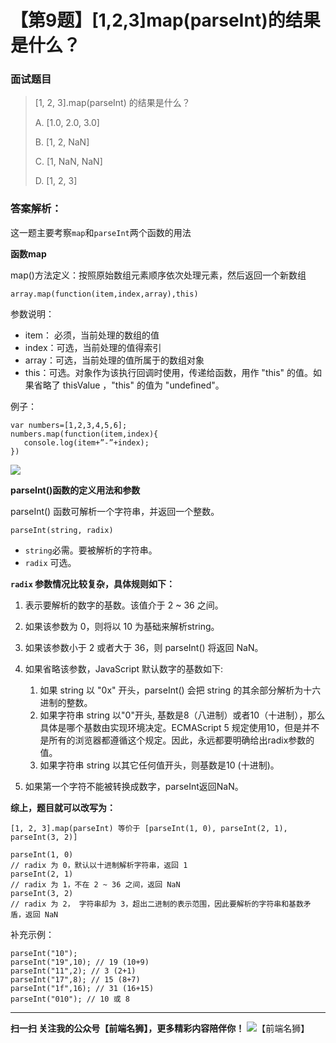 # 【第9题】[1,2,3]map(parseInt)的结果是什么？

### 面试题目

> [1, 2, 3].map(parseInt) 的结果是什么？
>
> A. [1.0, 2.0, 3.0]
>
> B. [1, 2, NaN]
>
> C. [1, NaN, NaN]
>
> D. [1, 2, 3]

### 答案解析：

这一题主要考察`map`和`parseInt`两个函数的用法

**函数map**

map()方法定义：按照原始数组元素顺序依次处理元素，然后返回一个新数组

```
array.map(function(item,index,array),this)
```
参数说明：

- item： 必须，当前处理的数组的值
- index：可选，当前处理的值得索引
- array：可选，当前处理的值所属于的数组对象
- this：可选。对象作为该执行回调时使用，传递给函数，用作 "this" 的值。如果省略了 thisValue ，"this" 的值为 "undefined"。

例子：
```
var numbers=[1,2,3,4,5,6];
numbers.map(function(item,index){
   console.log(item+”-”+index);
})
```

![](https://img-blog.csdn.net/20180808111038974?watermark/2/text/aHR0cHM6Ly9ibG9nLmNzZG4ubmV0L3dpbGxhcmRfY3Vp/font/5a6L5L2T/fontsize/400/fill/I0JBQkFCMA==/dissolve/70)

**parseInt()函数的定义用法和参数**

parseInt() 函数可解析一个字符串，并返回一个整数。
```
parseInt(string, radix)
```

- `string`必需。要被解析的字符串。
- `radix` 可选。

**`radix` 参数情况比较复杂，具体规则如下：**
          
1. 表示要解析的数字的基数。该值介于 2 ~ 36 之间。

2. 如果该参数为 0，则将以 10 为基础来解析string。
          
3. 如果该参数小于 2 或者大于 36，则 parseInt() 将返回 NaN。
4. 如果省略该参数，JavaScript 默认数字的基数如下:
    1. 如果 string 以 "0x" 开头，parseInt() 会把 string 的其余部分解析为十六进制的整数。
    2. 如果字符串 string 以"0"开头, 基数是8（八进制）或者10（十进制），那么具体是哪个基数由实现环境决定。ECMAScript 5 规定使用10，但是并不是所有的浏览器都遵循这个规定。因此，永远都要明确给出radix参数的值。
    3. 如果字符串 string 以其它任何值开头，则基数是10 (十进制)。
5. 如果第一个字符不能被转换成数字，parseInt返回NaN。

**综上，题目就可以改写为：**
```
[1, 2, 3].map(parseInt) 等价于 [parseInt(1, 0), parseInt(2, 1), parseInt(3, 2)]

parseInt(1, 0)
// radix 为 0，默认以十进制解析字符串，返回 1
parseInt(2, 1)
// radix 为 1，不在 2 ~ 36 之间，返回 NaN
parseInt(3, 2)
// radix 为 2， 字符串却为 3，超出二进制的表示范围，因此要解析的字符串和基数矛盾，返回 NaN
```

补充示例：
```
parseInt("10");
parseInt("19",10); // 19 (10+9)
parseInt("11",2); // 3 (2+1)
parseInt("17",8); // 15 (8+7)
parseInt("1f",16); // 31 (16+15)
parseInt("010"); // 10 或 8
```

***
 **扫一扫 关注我的公众号【前端名狮】，更多精彩内容陪伴你！**
![【前端名狮】](/7.webp)
